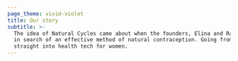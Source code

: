 ```yaml
---
page_theme: vivid-violet
title: Our story
subtitle: >-
  The idea of Natural Cycles came about when the founders, Elina and Raoul, were
  in search of an effective method of natural contraception. Going from physics
  straight into health tech for women.
---
```


